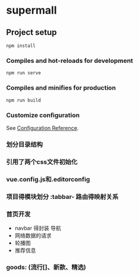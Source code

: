 # supermall

## Project setup
```
npm install
```

### Compiles and hot-reloads for development
```
npm run serve
```

### Compiles and minifies for production
```
npm run build
```

### Customize configuration
See [Configuration Reference](https://cli.vuejs.org/config/).

### 划分目录结构

### 引用了两个css文件初始化

### vue.config.js和.editorconfig

### 项目得模块划分 :tabbar- 路由得映射关系

### 首页开发
 - navbar 得封装  导航
 - 网络数据的请求
 - 轮播图
 - 推荐信息

 ### goods: (流行[]、新款、精选)


